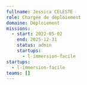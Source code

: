 ```yaml
---
fullname: Jessica CELESTE
role: Chargée de déploiement
domaine: Déploiement
missions:
  - start: 2022-05-02
    end: 2025-12-31
    status: admin
    startups:
      - l-immersion-facile
startups:
  - l-immersion-facile
teams: []
---
```

